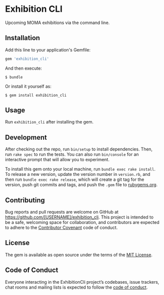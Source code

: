 # Exhibition CLI

Upcoming MOMA exhibitions via the command line.

## Installation

Add this line to your application's Gemfile:

```ruby
gem 'exhibition_cli'
```

And then execute:

    $ bundle

Or install it yourself as:

    $ gem install exhibition_cli

## Usage

Run `exhibition_cli` after installing the gem.

## Development

After checking out the repo, run `bin/setup` to install dependencies. Then, run `rake spec` to run the tests. You can also run `bin/console` for an interactive prompt that will allow you to experiment.

To install this gem onto your local machine, run `bundle exec rake install`. To release a new version, update the version number in `version.rb`, and then run `bundle exec rake release`, which will create a git tag for the version, push git commits and tags, and push the `.gem` file to [rubygems.org](https://rubygems.org).

## Contributing

Bug reports and pull requests are welcome on GitHub at https://github.com/[USERNAME]/exhibition_cli. This project is intended to be a safe, welcoming space for collaboration, and contributors are expected to adhere to the [Contributor Covenant](http://contributor-covenant.org) code of conduct.

## License

The gem is available as open source under the terms of the [MIT License](http://opensource.org/licenses/MIT).

## Code of Conduct

Everyone interacting in the ExhibitionCli project’s codebases, issue trackers, chat rooms and mailing lists is expected to follow the [code of conduct](https://github.com/[USERNAME]/exhibition_cli/blob/master/CODE_OF_CONDUCT.md).
